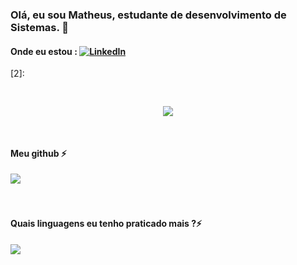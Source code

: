 <!-- Actual text -->
### Olá, eu sou Matheus, estudante de desenvolvimento de Sistemas. 👋

#### Onde eu estou : [![LinkedIn][1.1]][1] 
<!-- icones -->

[1.1]: https://img.icons8.com/color/30/000000/linkedin.png (Link do linkedin)



<!-- contas-->
[1]: https://www.linkedin.com/in/causticroot/
[2]: 

<p align="center">
    <img src="https://i.pinimg.com/originals/91/33/39/9133392fe36394de5d1b995e05b96062.gif" style="padding: 30px;">
</p>

#### Meu github ⚡
<a href="https://github.com/causticroot/github-readme-stats">
  <img align="center" src="https://github-readme-stats.vercel.app/api?username=causticroot&count_private=true&show_icons=true&theme=onedark" />
</a>
</br>
</br>
</br>

#### Quais linguagens eu tenho praticado mais ?⚡
<a href="https://github.com/causticroot/github-readme-stats">
  <img align="center" src="https://github-readme-stats.vercel.app/api/top-langs/?username=causticroot&theme=onedark" />
</a>

